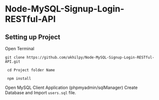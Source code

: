 # Node-MySQL-Signup-Login-RESTful-API

## Setting up Project 

Open Terminal

 `git clone https://github.com/akhilpy/Node-MySQL-Signup-Login-RESTful-API.git`
 
 ` cd Project folder Name`
 
` npm install`

Open MySQL Client Application (phpmyadmin/sqlManager)
Create Database and Import `users.sql` file.


  
